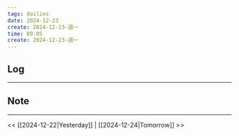 ```yaml
---
tags: dailies  
date: 2024-12-23
create: 2024-12-23-週一
time: 09:05
create: 2024-12-23-週一
---
```

## Log
---


## Note
---


<< [[2024-12-22|Yesterday]] | [[2024-12-24|Tomorrow]] >>